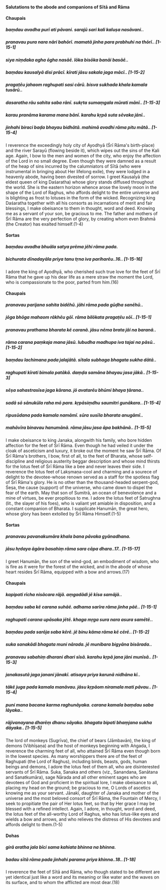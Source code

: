 #### Salutations to the abode and companions of Sītā and Rāma

#### Chaupais

##### baṃdau avadha purī ati pāvani. sarajū sari kali kaluṣa nasāvani..
##### pranavau pura nara nāri bahōrī. mamatā jinha para prabhuhi na thōrī.. [1-15-1]
##### siya niṃdaka agha ōgha nasāē. lōka bisōka banāi basāē..
##### baṃdau kausalyā disi prācī. kīrati jāsu sakala jaga mācī.. [1-15-2]
##### pragaṭēu jahaom raghupati sasi cārū. bisva sukhada khala kamala tusārū..
##### dasaratha rāu sahita saba rānī. sukṛta sumaṃgala mūrati mānī.. [1-15-3]
##### karau pranāma karama mana bānī. karahu kṛpā suta sēvaka jānī..
##### jinhahi biraci baḍa bhayau bidhātā. mahimā avadhi rāma pitu mātā.. [1-15-4]

I reverence the exceedingly holy city of Ayodhyā (Śrī Rāma's birth-place) and the river Sarayū (flowing beside it), which wipes out the sins of the Kali age. Again, I bow to the men and women of the city, who enjoy the affection of the Lord in no small degree. Even though they were damned as a result of the heap of sins incurred by the calumniators of Sītā (who were instrumental in bringing about Her lifelong exile), they were lodged in a heavenly abode, having been divested of sorrow. I greet Kausalyā (the eldest queen of king Daśaratha) whose glory stands diffused throughout the world. She is the eastern horizon whence arose the lovely moon in the shape of the Lord of Raghus, who affords delight to the entire universe and is blighting as frost to lotuses in the form of the wicked. Recognizing king Daśaratha together with all his consorts as incarnations of merit and fair blessings, I make obeisance to them in thought, word and deed. Knowing me as a servant of your son, be gracious to me. The father and mothers of Śrī Rāma are the very perfection of glory, by creating whom even Brahmā (the Creator) has exalted himself.(1-4)

#### Sortas

##### baṃdau avadha bhuāla satya prēma jēhi rāma pada.
##### bichurata dīnadayāla priya tanu tṛna iva pariharēu..16.. [1-15-16]

I adore the king of Ayodhyā, who cherished such true love for the feet of Śrī Rāma that he gave up his dear life as a mere straw the moment the Lord, who is compassionate to the poor, parted from him.(16)

#### Chaupais

##### pranavau parijana sahita bidēhū. jāhi rāma pada gūḍha sanēhū..
##### jōga bhōga mahaom rākhēu gōī. rāma bilōkata pragaṭēu sōī.. [1-15-1]
##### pranavau prathama bharata kē caranā. jāsu nēma brata jāi na baranā..
##### rāma carana paṃkaja mana jāsū. lubudha madhupa iva tajai na pāsū.. [1-15-2]
##### baṃdau lachimana pada jalajātā. sītala subhaga bhagata sukha dātā..
##### raghupati kīrati bimala patākā. daṃḍa samāna bhayau jasa jākā.. [1-15-3]
##### sēṣa sahastrasīsa jaga kārana. jō avatarēu bhūmi bhaya ṭārana..
##### sadā sō sānukūla raha mō para. kṛpāsiṃdhu saumitri gunākara.. [1-15-4]
##### ripusūdana pada kamala namāmī. sūra susīla bharata anugāmī..
##### mahāvīra binavau hanumānā. rāma jāsu jasa āpa bakhānā.. [1-15-5]

I make obeisance to king Janaka, alongwith his family, who bore hidden affection for the feet of Śrī Rāma. Even though he had veiled it under the cloak of asceticism and luxury, it broke out the moment he saw Śrī Rāma. Of Śrī Rāma's brothers, I bow, first of all, to the feet of Bharata, whose self-discipline and religious austerity beggar description and whose mind thirsts for the lotus feet of Śrī Rāma like a bee and never leaves their side. I reverence the lotus feet of Lakṣmaṇa-cool and charming and a sourece of delight to the devotee-whose renown served as a staff for the spotless flag of Śrī Rāma's glory. He is no other than the thousand-headed serpent-god, Śeṣa, the cause (support) of the universe, who came down to dispel the fear of the earth. May that son of Sumitrā, an ocean of benevolence and a mine of virtues, be ever propitious to me. I adore the lotus feet of Śatrughna (lit., the slayer of his foes), who is valiant yet amiable in disposition, and a constant companion of Bharata. I supplicate Hanumān, the great hero, whose glory has been extolled by Śrī Rāma Himself.(1-5)

#### Sortas

##### pranavau pavanakumāra khala bana pāvaka gyānadhana.
##### jāsu hṛdaya āgāra basahiṃ rāma sara cāpa dhara..17.. [1-15-17]

I greet Hanumān, the son of the wind-god, an embodiment of wisdom, who is fire as it were for the forest of the wicked, and in the abode of whose heart resides Śrī Rāma, equipped with a bow and arrows.(17)

#### Chaupais

##### kapipati rīcha nisācara rājā. aṃgadādi jē kīsa samājā..
##### baṃdau saba kē carana suhāē. adhama sarīra rāma jinha pāē.. [1-15-1]
##### raghupati carana upāsaka jētē. khaga mṛga sura nara asura samētē..
##### baṃdau pada sarōja saba kērē. jē binu kāma rāma kē cērē.. [1-15-2]
##### suka sanakādi bhagata muni nārada. jē munibara bigyāna bisārada..
##### pranavau sabahiṃ dharani dhari sīsā. karahu kṛpā jana jāni munīsā.. [1-15-3]
##### janakasutā jaga janani jānakī. atisaya priya karunā nidhāna kī..
##### tākē juga pada kamala manāvau. jāsu kṛpāom niramala mati pāvau.. [1-15-4]
##### puni mana bacana karma raghunāyaka. carana kamala baṃdau saba lāyaka..
##### rājivanayana dharēṃ dhanu sāyaka. bhagata bipati bhaṃjana sukha dāyaka.. [1-15-5]

The lord of monkeys (Sugrīva), the chief of bears (Jāmbavān), the king of demons (Vibhīṣaṇa) and the host of monkeys beginning with Aṅgada, I reverence the charming feet of all, who attained Śrī Rāma even though born in the lowest species. As many worshippers there are of the feet of Raghupati (the Lord of Raghus), including birds, beasts, gods, human beings and demons, I adore the lotus feet of them all, who are disinterested servants of Śrī Rāma. Śuka, Sanaka and others (viz., Sanandana, Sanātana and Sanatkumāra), sage Nārada and all other eminent sages who are devotees of God and proficient in the spiritual lore, I make obeisance to all, placing my head on the ground; be gracious to me, O Lords of ascetics knowing me as your servant. Jānakī, daughter of Janaka and mother of the universe and the most beloved consort of Śrī Rāma, the Fountain of Mercy, I seek to propitiate the pair of Her lotus feet, so that by Her grace I may be blessed with a refined intellect. Again, I adore, in thought, word and deed, the lotus feet of the all-worthy Lord of Raghus, who has lotus-like eyes and wields a bow and arrows, and who relieves the distress of His devotees and affords delight to them.(1-5)

#### Dohas

##### girā aratha jala bīci sama kahiata bhinna na bhinna.
##### badau sītā rāma pada jinhahi parama priya khinna..18.. [1-18]

I reverence the feet of Sītā and Rāma, who though stated to be different are yet identical just like a word and its meaning or like water and the waves on its surface, and to whom the afflicted are most dear.(18)